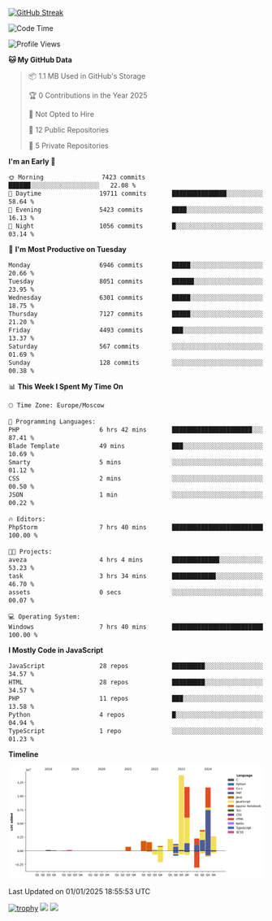 [![GitHub Streak](https://github-readme-streak-stats.herokuapp.com/?user=yogik10)](https://git.io/streak-stats)
<!--START_SECTION:waka-->
![Code Time](http://img.shields.io/badge/Code%20Time-1%2C048%20hrs%2020%20mins-blue)

![Profile Views](http://img.shields.io/badge/Profile%20Views-0-blue)

**🐱 My GitHub Data** 

> 📦 1.1 MB Used in GitHub's Storage 
 > 
> 🏆 0 Contributions in the Year 2025
 > 
> 🚫 Not Opted to Hire
 > 
> 📜 12 Public Repositories 
 > 
> 🔑 5 Private Repositories 
 > 
**I'm an Early 🐤** 

```text
🌞 Morning                7423 commits        ██████░░░░░░░░░░░░░░░░░░░   22.08 % 
🌆 Daytime                19711 commits       ███████████████░░░░░░░░░░   58.64 % 
🌃 Evening                5423 commits        ████░░░░░░░░░░░░░░░░░░░░░   16.13 % 
🌙 Night                  1056 commits        █░░░░░░░░░░░░░░░░░░░░░░░░   03.14 % 
```
📅 **I'm Most Productive on Tuesday** 

```text
Monday                   6946 commits        █████░░░░░░░░░░░░░░░░░░░░   20.66 % 
Tuesday                  8051 commits        ██████░░░░░░░░░░░░░░░░░░░   23.95 % 
Wednesday                6301 commits        █████░░░░░░░░░░░░░░░░░░░░   18.75 % 
Thursday                 7127 commits        █████░░░░░░░░░░░░░░░░░░░░   21.20 % 
Friday                   4493 commits        ███░░░░░░░░░░░░░░░░░░░░░░   13.37 % 
Saturday                 567 commits         ░░░░░░░░░░░░░░░░░░░░░░░░░   01.69 % 
Sunday                   128 commits         ░░░░░░░░░░░░░░░░░░░░░░░░░   00.38 % 
```


📊 **This Week I Spent My Time On** 

```text
🕑︎ Time Zone: Europe/Moscow

💬 Programming Languages: 
PHP                      6 hrs 42 mins       ██████████████████████░░░   87.41 % 
Blade Template           49 mins             ███░░░░░░░░░░░░░░░░░░░░░░   10.69 % 
Smarty                   5 mins              ░░░░░░░░░░░░░░░░░░░░░░░░░   01.12 % 
CSS                      2 mins              ░░░░░░░░░░░░░░░░░░░░░░░░░   00.50 % 
JSON                     1 min               ░░░░░░░░░░░░░░░░░░░░░░░░░   00.22 % 

🔥 Editors: 
PhpStorm                 7 hrs 40 mins       █████████████████████████   100.00 % 

🐱‍💻 Projects: 
aveza                    4 hrs 4 mins        █████████████░░░░░░░░░░░░   53.23 % 
task                     3 hrs 34 mins       ████████████░░░░░░░░░░░░░   46.70 % 
assets                   0 secs              ░░░░░░░░░░░░░░░░░░░░░░░░░   00.07 % 

💻 Operating System: 
Windows                  7 hrs 40 mins       █████████████████████████   100.00 % 
```

**I Mostly Code in JavaScript** 

```text
JavaScript               28 repos            █████████░░░░░░░░░░░░░░░░   34.57 % 
HTML                     28 repos            █████████░░░░░░░░░░░░░░░░   34.57 % 
PHP                      11 repos            ███░░░░░░░░░░░░░░░░░░░░░░   13.58 % 
Python                   4 repos             █░░░░░░░░░░░░░░░░░░░░░░░░   04.94 % 
TypeScript               1 repo              ░░░░░░░░░░░░░░░░░░░░░░░░░   01.23 % 
```



**Timeline**

![Lines of Code chart](https://raw.githubusercontent.com/Yogik10/Yogik10/main/assets/bar_graph.png)


 Last Updated on 01/01/2025 18:55:53 UTC
<!--END_SECTION:waka-->
[![trophy](https://github-profile-trophy.vercel.app/?username=yogik10)](https://github.com/ryo-ma/github-profile-trophy)
![](https://github-profile-summary-cards.vercel.app/api/cards/profile-details?username=yogik10&theme=solarized_dark)
![](https://github-profile-summary-cards.vercel.app/api/cards/most-commit-language?username=yogik10&theme=solarized_dark)


